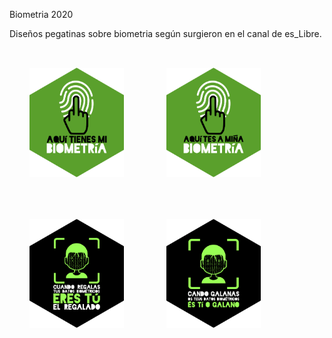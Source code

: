 Biometria 2020

Diseños pegatinas sobre biometria según surgieron en el canal de es_Libre.

<img src="https://github.com/galpon/biometria_2022/raw/main/Finales/PNG/bioMod01-ES.png" width="30%" style="padding: 2rem"/>
<img src="https://github.com/galpon/biometria_2022/raw/main/Finales/PNG/bioMod01-GA.png" width="30%" style="padding: 2rem"/>
<img src="https://github.com/galpon/biometria_2022/raw/main/Finales/PNG/bioMod02-ES.png" width="30%" style="padding: 2rem"/>
<img src="https://github.com/galpon/biometria_2022/raw/main/Finales/PNG/bioMod02-GA.png" width="30%" style="padding: 2rem"/>
